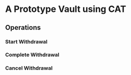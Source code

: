 # A Prototype Vault using CAT

## Operations 
### Start Withdrawal 

### Complete Withdrawal

### Cancel Withdrawal